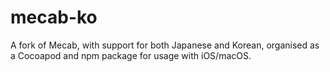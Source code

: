 # mecab-ko
A fork of Mecab, with support for both Japanese and Korean, organised as a Cocoapod and npm package for usage with iOS/macOS.
